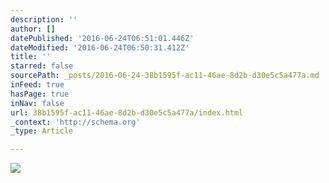 ```yaml
---
description: ''
author: []
datePublished: '2016-06-24T06:51:01.446Z'
dateModified: '2016-06-24T06:50:31.412Z'
title: ''
starred: false
sourcePath: _posts/2016-06-24-38b1595f-ac11-46ae-8d2b-d30e5c5a477a.md
inFeed: true
hasPage: true
inNav: false
url: 38b1595f-ac11-46ae-8d2b-d30e5c5a477a/index.html
_context: 'http://schema.org'
_type: Article

---
```

![](https://the-grid-user-content.s3-us-west-2.amazonaws.com/073cc113-acf8-4759-a2cc-77f1f5478232.jpg)